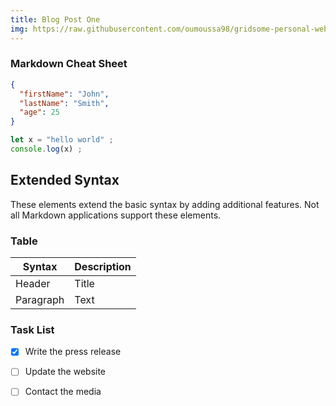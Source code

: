 ```yaml
---
title: Blog Post One
img: https://raw.githubusercontent.com/oumoussa98/gridsome-personal-website/master/static/uploads/1.jpg
---
```

### Markdown Cheat Sheet
```json
{
  "firstName": "John",
  "lastName": "Smith",
  "age": 25
}
```
```javascript
let x = "hello world" ;
console.log(x) ;
```
## Extended Syntax

These elements extend the basic syntax by adding additional features. Not all Markdown applications support these elements.
### Table

| Syntax | Description |
| ----------- | --------- |
| Header | Title |
| Paragraph | Text |

### Task List

- [x] Write the press release
- [ ] Update the website
- [ ] Contact the media


